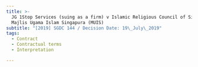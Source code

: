 ```yaml
---
title: >-
  JG 1Stop Services (suing as a firm) v Islamic Religious Council of Singapore,
  Majlis Ugama Islam Singapura (MUIS)
subtitle: "[2019] SGDC 144 / Decision Date: 19\_July\_2019"
tags:
  - Contract
  - Contractual terms
  - Interpretation

---
```

